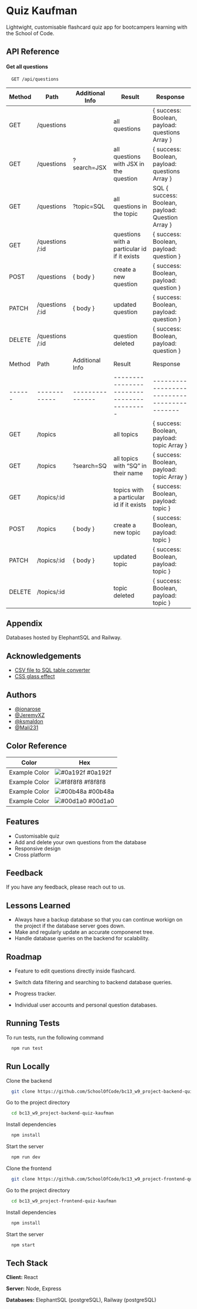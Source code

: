
# Quiz Kaufman


Lightwight, customisable flashcard quiz app for bootcampers learning with the School of Code.
## API Reference

#### Get all questions

```http
  GET /api/questions
```


| Method | Path       | Additional Info | Result                                         | Response                                  |
| ------ | ---------- | --------------- | ---------------------------------------------- | ----------------------------------------- |
| GET    | /questions     |                 | all questions                                       | { success: Boolean, payload: questions  Array } |
| GET    | /questions      | ?search=JSX  | all questions  with JSX in the question           | { success: Boolean, payload: questions  Array } |
| GET    | /questions      | ?topic=SQL  | all questions in the topic |SQL { success: Boolean, payload: Question Array } |
| GET    | /questions /:id |                 | questions  with a particular id if it exists        | { success: Boolean, payload: question }       |
| POST   | /questions      | { body }        | create a new question                               | { success: Boolean, payload: question }       |
| PATCH  | /questions /:id | { body }        | updated question                                   | { success: Boolean, payload: question }       |
| DELETE | /questions /:id |                 | question deleted                                   | { success: Boolean, payload: question }       |
| Method | Path         | Additional Info | Result                                    | Response                                    |
| ------ | ------------ | --------------- | ----------------------------------------- | ------------------------------------------- |
| GET    | /topics     |                 | all topics                               | { success: Boolean, payload: topic Array } |
| GET    | /topics     | ?search=SQ  | all topics with “SQ” in their name   | { success: Boolean, payload: topic Array } |
| GET    | /topics/:id |                 | topics with a particular id if it exists | { success: Boolean, payload: topic }       |
| POST   | /topics     | { body }        | create a new topic                      | { success: Boolean, payload: topic }       |
| PATCH  | /topics/:id | { body }        | updated topic                            | { success: Boolean, payload: topic }       |
| DELETE | /topics/:id |                 | topic deleted                            | { success: Boolean, payload: topic }       |



## Appendix

Databases hosted by ElephantSQL and Railway.


## Acknowledgements

 - [CSV file to SQL table converter](https://tableconvert.com/csv-to-sql)
 - [CSS glass effect](https://css.glass/)
 
 


## Authors

- [@ionarose](https://www.github.com/ionarose)
- [@JeremyXZ](https://www.github.com/JeremyXZ)
- [@ksmaldon](https://www.github.com/ksmaldon)
- [@Mali231](https://www.github.com/Mali231)

## Color Reference

| Color             | Hex                                                                |
| ----------------- | ------------------------------------------------------------------ |
| Example Color | ![#0a192f](https://via.placeholder.com/10/0a192f?text=+) #0a192f |
| Example Color | ![#f8f8f8](https://via.placeholder.com/10/f8f8f8?text=+) #f8f8f8 |
| Example Color | ![#00b48a](https://via.placeholder.com/10/00b48a?text=+) #00b48a |
| Example Color | ![#00d1a0](https://via.placeholder.com/10/00b48a?text=+) #00d1a0 |


## Features

- Customisable quiz
- Add and delete your own questions from the database
- Responsive design
- Cross platform


## Feedback

If you have any feedback, please reach out to us.


## Lessons Learned

- Always have a backup database so that you can continue workign on the project if the database server goes down.
- Make and regularly update an accurate componenet tree.
- Handle database queries on the backend for scalability.

## Roadmap

- Feature to edit questions directly inside flashcard.

- Switch data filtering and searching to backend database queries.

- Progress tracker.

- Individual user accounts and personal question databases.


## Running Tests

To run tests, run the following command

```bash
  npm run test
```


## Run Locally

Clone the backend

```bash
  git clone https://github.com/SchoolOfCode/bc13_w9_project-backend-quiz-kaufman
```

Go to the project directory

```bash
  cd bc13_w9_project-backend-quiz-kaufman
```

Install dependencies

```bash
  npm install
```

Start the server

```bash
  npm run dev
```

Clone the frontend

```bash
  git clone https://github.com/SchoolOfCode/bc13_w9_project-frontend-quiz-kaufman
```

Go to the project directory

```bash
  cd bc13_w9_project-frontend-quiz-kaufman
```

Install dependencies

```bash
  npm install
```

Start the server

```bash
  npm start
```


## Tech Stack

**Client:** React

**Server:** Node, Express

**Databases:** ElephantSQL (postgreSQL), Railway (postgreSQL)